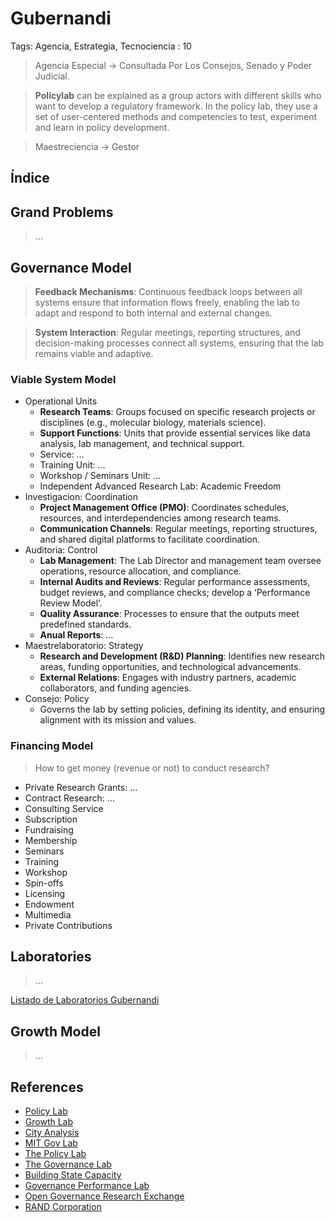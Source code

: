 # Gubernandi

Tags: Agencia, Estrategia, Tecnociencia
: 10

> Agencia Especial → Consultada Por Los Consejos, Senado y  Poder Judicial.
> 

> **Policylab** can be explained as a group actors with different skills who want to develop a regulatory framework. In the policy lab, they use a set of user-centered methods and competencies to test, experiment and learn in policy development.
> 

> Maestreciencia → Gestor
> 

## Índice

## Grand Problems

> …
> 

## **Governance Model**

> **Feedback Mechanisms**: Continuous feedback loops between all systems ensure that information flows freely, enabling the lab to adapt and respond to both internal and external changes.
> 

> **System Interaction**: Regular meetings, reporting structures, and decision-making processes connect all systems, ensuring that the lab remains viable and adaptive.
> 

### Viable System Model

- Operational Units
    - **Research Teams**: Groups focused on specific research projects or disciplines (e.g., molecular biology, materials science).
    - **Support Functions**: Units that provide essential services like data analysis, lab management, and technical support.
    - Service: …
    - Training Unit: …
    - Workshop / Seminars Unit: …
    - Independent Advanced Research Lab: Academic Freedom
- Investigacion: Coordination
    - **Project Management Office (PMO)**: Coordinates schedules, resources, and interdependencies among research teams.
    - **Communication Channels**: Regular meetings, reporting structures, and shared digital platforms to facilitate coordination.
- Auditoria: Control
    - **Lab Management**: The Lab Director and management team oversee operations, resource allocation, and compliance.
    - **Internal Audits and Reviews**: Regular performance assessments, budget reviews, and compliance checks; develop a ‘Performance Review Model‘.
    - **Quality Assurance**: Processes to ensure that the outputs meet predefined standards.
    - **Anual Reports**: …
- Maestrelaboratorio: Strategy
    - **Research and Development (R&D) Planning**: Identifies new research areas, funding opportunities, and technological advancements.
    - **External Relations**: Engages with industry partners, academic collaborators, and funding agencies.
- Consejo: Policy
    - Governs the lab by setting policies, defining its identity, and ensuring alignment with its mission and values.

### Financing Model

> How to get money (revenue  or not) to conduct research?
> 
- Private Research Grants: …
- Contract Research: …
- Consulting Service
- Subscription
- Fundraising
- Membership
- Seminars
- Training
- Workshop
- Spin-offs
- Licensing
- Endowment
- Multimedia
- Private Contributions

## Laboratories

> …
> 

[Listado de Laboratorios Gubernandi](Gubernandi%208ca20da2e38244568f838aac28274be8/Listado%20de%20Laboratorios%20Gubernandi%20c664ed4dd2014a329a886e3a0961d923.csv)

## Growth Model

> …
> 

## References

- [Policy Lab](https://openpolicy.blog.gov.uk/)
- [Growth Lab](https://growthlab.app/)
- [City Analysis](https://metroverse.cid.harvard.edu/)
- [MIT Gov Lab](https://mitgovlab.org/)
- [The Policy Lab](https://thepolicylab.brown.edu/)
- [The Governance Lab](https://thegovlab.org/)
- [Building State Capacity](https://bsc.hks.harvard.edu/)
- [Governance Performance Lab](https://govlab.hks.harvard.edu/)
- [Open Governance Research Exchange](https://ogrx.org/)
- [RAND Corporation](../../RAND%20Corporation%20133956e8f40e81a4af1deaf47e778268.md)